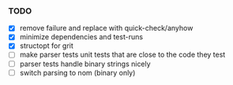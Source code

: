 ### TODO

* [x] remove failure and replace with quick-check/anyhow
* [x] minimize dependencies and test-runs
* [x] structopt for grit
* [ ] make parser tests unit tests that are close to the code they test
* [ ] parser tests handle binary strings nicely
* [ ] switch parsing to nom (binary only)
